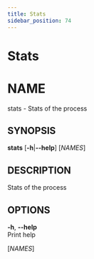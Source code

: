 ```yaml
---
title: Stats
sidebar_position: 74
---
```


# Stats

# NAME

stats - Stats of the process

## SYNOPSIS

**stats** \[**-h**\|**--help**\] \[*NAMES*\]

## DESCRIPTION

Stats of the process

## OPTIONS

**-h**, **--help**  
Print help

\[*NAMES*\]  
